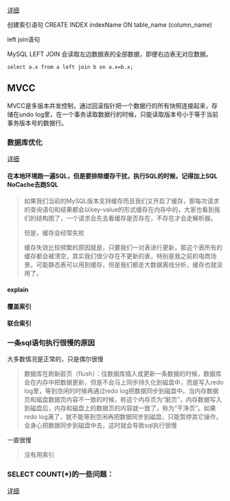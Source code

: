 [详细](https://mp.weixin.qq.com/s/J3kCOJwyv2nzvI0_X0tlnA)


创建索引语句
CREATE INDEX indexName ON table_name (column_name)

left join语句

 MySQL LEFT JOIN 会读取左边数据表的全部数据，即便右边表无对应数据。
```
select a.x from a left join b on a.x=b.x;
```


## MVCC
MVCC是多版本并发控制，通过回滚指针把一个数据行的所有快照连接起来，存储在undo log里，在一个事务读取数据行的时候，只能读取版本号小于等于当前事务版本号的数据行。

### 数据库优化
[详细](https://mp.weixin.qq.com/s/e0CqJG2-PCDgKLjQfh02tw)
#### 在本地环境跑一遍SQL，但是要排除缓存干扰，执行SQL的时候，记得加上SQL NoCache去跑SQL
> 如果我们当前的MySQL版本支持缓存而且我们又开启了缓存，那每次请求的查询语句和结果都会以key-value的形式缓存在内存中的，大家也看到我们的结构图了，一个请求会先去看缓存是否存在，不存在才会走解析器。
>
> 但是，缓存会经常失败
>
> 缓存失效比较频繁的原因就是，只要我们一对表进行更新，那这个表所有的缓存都会被清空，其实我们很少存在不更新的表，特别是我之前的电商场景，可能静态表可以用到缓存，但是我们都走大数据离线分析，缓存也就没用了。

#### explain
#### 覆盖索引
#### 联合索引

### 一条sql语句执行很慢的原因
大多数情况是正常的，只是偶尔很慢
>  数据库在刷新脏页（flush）：往数据库插入或更新一条数据的时候，数据库会在内存中把数据更新，但是不会马上同步持久化到磁盘中，而是写入redo log里，等到空闲的时候再通过redo log把数据同步到磁盘中。当内存数据页和磁盘数据页内容不一致的时候，称这个内存页为“脏页”，内存数据写入到磁盘后，内存和磁盘上的数据页的内容就一致了，称为“干净页”。如果redo log满了，就不能等到空闲再把数据同步到磁盘，只能暂停其它操作，全身心把数据同步到磁盘中去，这时就会导致sql执行很慢

一直很慢
> 没有用索引

### SELECT COUNT(*)的一些问题：
[详细](https://mp.weixin.qq.com/s/SNRvdmyS57oWS_CyYKVvSA)
